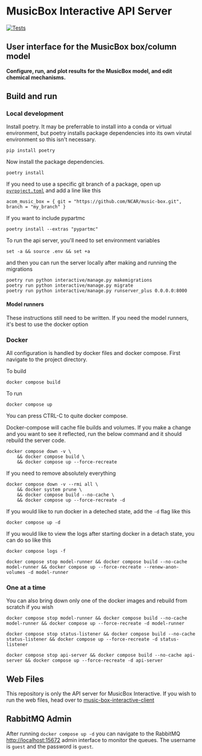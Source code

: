 # MusicBox Interactive API Server

[![Tests](https://github.com/NCAR/music-box-interactive-api/actions/workflows/pytest.yml/badge.svg)](https://github.com/NCAR/music-box-interactive-api/actions/workflows/pyteset.yml)

## User interface for the MusicBox box/column model

**Configure, run, and plot results for the MusicBox model, and edit chemical mechanisms.**

## Build and run

### Local development

Install poetry. It may be preferrable to install into a conda or virtual environment, but poetry installs package dependencies
into its own virutal environment so this isn't necessary.
```
pip install poetry
```

Now install the package dependencies.
```
poetry install
```

If you need to use a specific git branch of a package, open up [`pyrpoject.toml`](/pyproject.toml)
and add a line like this

```
acom_music_box = { git = "https://github.com/NCAR/music-box.git", branch = "my_branch" }
```

If you want to include pypartmc

```
poetry install --extras "pypartmc"
```


To run the api server, you'll need to set environment variables

```
set -a && source .env && set +a  
```

and then you can run the server locally after making and running the migrations


```
poetry run python interactive/manage.py makemigrations
poetry run python interactive/manage.py migrate
poetry run python interactive/manage.py runserver_plus 0.0.0.0:8000
```

#### Model runners

These instructions still need to be written. If you need the model runners, it's best to use the docker option

### Docker

All configuration is handled by docker files and docker compose. First navigate to the project directory.

To build
```
docker compose build
```

To run
```
docker compose up
```

You can press CTRL-C to quite docker compose.

Docker-compose will cache file builds and volumes. If you make a change and you want to see 
it reflected, run the below command and it should rebuild the server code.

```
docker compose down -v \
    && docker compose build \
    && docker compose up --force-recreate
```

If you need to remove absolutely everything

```
docker compose down -v --rmi all \
    && docker system prune \
    && docker compose build --no-cache \
    && docker compose up --force-recreate -d
```

If you would like to run docker in a deteched state, add the `-d` flag like this

```
docker compose up -d
```

If you would like to view the logs after starting docker in a detach state, you can do so like this

```
docker compose logs -f
```

```
docker compose stop model-runner && docker compose build --no-cache model-runner && docker compose up --force-recreate --renew-anon-volumes -d model-runner
```


### One at a time

You can also bring down only one of the docker images and rebuild from scratch if you wish

```
docker compose stop model-runner && docker compose build --no-cache model-runner && docker compose up --force-recreate -d model-runner
```

```
docker compose stop status-listener && docker compose build --no-cache status-listener && docker compose up --force-recreate -d status-listener
```

```
docker compose stop api-server && docker compose build --no-cache api-server && docker compose up --force-recreate -d api-server
```

## Web Files

This repository is only the API server for MusicBox Interactive. If you wish to run the web files, head over to [music-box-interactive-client](https://github.com/NCAR/music-box-interactive-client)

## RabbitMQ Admin

After running `docker compose up -d` you can navigate to the RabbitMQ [http://localhost:15672](http://localhost:15672) admin interface to monitor the queues.
The username is `guest` and the password is `guest`.